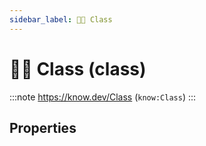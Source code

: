 ```yaml
---
sidebar_label: 🧑‍🏫 Class
---
```


# 🧑‍🏫 Class (class)

:::note
https://know.dev/Class
(`know:Class`)
:::

## Properties
